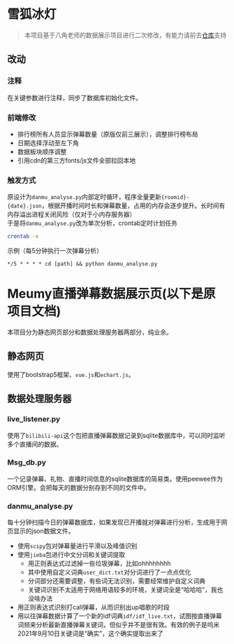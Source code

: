 # 雪狐冰灯
> 本项目基于八角老师的数据展示项目进行二次修改，有能力请前去[仓库](https://github.com/K-bai/meumy-live-showcase)支持

## 改动

### 注释
在关键参数进行注释，同步了数据库初始化文件。

### 前端修改
* 排行榜所有人员显示弹幕数量（原版仅前三展示），调整排行榜布局
* 日期选择浮动至左下角
* 数据板块顺序调整
* 引用cdn的第三方fonts/js文件全部拉回本地

### 触发方式

原设计为`danmu_analyse.py`内部定时循环，程序全量更新`{roomid}-{date}.json`，根据开播时间时长和弹幕数量，占用的内存会逐步提升。长时间有内存溢出进程关闭风险（仅对于小内存服务器）<br>
于是将`danmu_analyse.py`改为单次分析，crontab定时计划任务

```sh
crontab -e
```
示例（每5分钟执行一次弹幕分析）
```vim
*/5 * * * * cd [path] && python danmu_analyse.py 
```
# Meumy直播弹幕数据展示页(以下是原项目文档)

本项目分为静态网页部分和数据处理服务器两部分，纯业余。

## 静态网页
使用了bootstrap5框架、`vue.js`和`echart.js`。

## 数据处理服务器
### live_listener.py
使用了`bilibili-api`这个包把直播弹幕数据记录到sqlite数据库中，可以同时监听多个直播间的数据。

### Msg_db.py
一个记录弹幕、礼物、直播时间信息的sqlite数据库的简易类。使用peewee作为ORM引擎。会把每天的数据分别存到不同的文件中。

### danmu_analyse.py
每十分钟扫描今日的弹幕数据库，如果发现已开播就对弹幕进行分析，生成用于网页显示的json数据文件。

* 使用`scipy`包对弹幕量进行平滑以及峰值识别
* 使用`jieba`包进行中文分词和关键词提取
    * 用正则表达式过滤掉一些垃圾弹幕，比如ohhhhhhhh
    * 其中使用自定义词典`user_dict.txt`对分词进行了一点点优化
    * 分词部分还需要调整，有些词无法识别，需要经常维护自定义词典
    * 关键词识别不太适用于网络用语较多的环境，关键词全是“哈哈哈”，我也没啥办法
* 用正则表达式识别打call弹幕，从而识别出up唱歌的时段
* 用以往弹幕数据计算了一个新的idf词典`idf/idf_live.txt`，试图按直播弹幕词频来分析最新直播弹幕关键词，但似乎并不是很有效。有效的例子是呜米2021年9月10日关键词是“确实”，这个确实提取出来了
